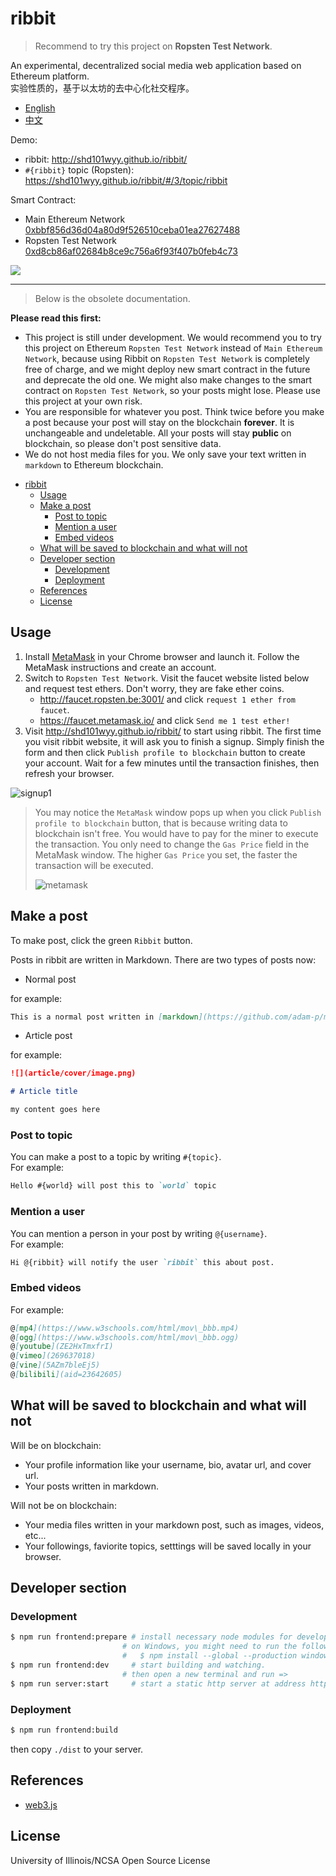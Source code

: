 # ribbit

> Recommend to try this project on **Ropsten Test Network**.

An experimental, decentralized social media web application based on Ethereum platform.  
实验性质的，基于以太坊的去中心化社交程序。

* [English](./README.md)
* [中文](./README_CN.md)

Demo: 

* ribbit: http://shd101wyy.github.io/ribbit/
* `#{ribbit}` topic (Ropsten): https://shd101wyy.github.io/ribbit/#/3/topic/ribbit

Smart Contract:

* Main Ethereum Network [0xbbf856d36d04a80d9f526510ceba01ea27627488](https://etherscan.io/tx/0x9bf16c6c96cf3c7b4a8d21aa5f93f79873aba4969e23c92a8d281c5a9a1afa32)
* Ropsten Test Network [0xd8cb86af02684b8ce9c756a6f93f407b0feb4c73](https://ropsten.etherscan.io/tx/0x46eaf39784fc3142b6bbd57385ccfa282300dc6d0cd086992dfc51c47a034896)

![](https://user-images.githubusercontent.com/1908863/39964114-7a7d8d20-5642-11e8-8d75-8a823240c36a.PNG)

---

> Below is the obsolete documentation.

**Please read this first:** 

* This project is still under development. We would recommend you to try this project on Ethereum `Ropsten Test Network` instead of `Main Ethereum Network`, because using Ribbit on `Ropsten Test Network` is completely free of charge, and we might deploy new smart contract in the future and deprecate the old one. We might also make changes to the smart contract on `Ropsten Test Network`, so your posts might lose. Please use this project at your own risk.  
* You are responsible for whatever you post. Think twice before you make a post because your post will stay on the blockchain **forever**. It is unchangeable and undeletable. All your posts will stay **public** on blockchain, so please don't post sensitive data.
* We do not host media files for you. We only save your text written in `markdown` to Ethereum blockchain.


<!-- @import "[TOC]" {cmd="toc" depthFrom=1 depthTo=6 orderedList=false} -->

<!-- code_chunk_output -->

* [ribbit](#ribbit)
	* [Usage](#usage)
	* [Make a post](#make-a-post)
		* [Post to topic](#post-to-topic)
		* [Mention a user](#mention-a-user)
		* [Embed videos](#embed-videos)
	* [What will be saved to blockchain and what will not](#what-will-be-saved-to-blockchain-and-what-will-not)
	* [Developer section](#developer-section)
		* [Development](#development)
		* [Deployment](#deployment)
	* [References](#references)
	* [License](#license)

<!-- /code_chunk_output -->

## Usage

1.  Install [MetaMask](https://metamask.io/) in your Chrome browser and launch it. Follow the MetaMask instructions and create an account.
2.  Switch to `Ropsten Test Network`. Visit the faucet website listed below and request test ethers. Don't worry, they are fake ether coins.
	* http://faucet.ropsten.be:3001/ and click `request 1 ether from faucet`.
	* https://faucet.metamask.io/ and click `Send me 1 test ether!`
3.  Visit http://shd101wyy.github.io/ribbit/ to start using ribbit. The first time you visit ribbit website, it will ask you to finish a signup. Simply finish the form and then click `Publish profile to blockchain` button to create your account. Wait for a few minutes until the transaction finishes, then refresh your browser.

![signup1](https://user-images.githubusercontent.com/1908863/40032214-ce4c5ac2-57b8-11e8-960c-490efb893258.PNG)


> You may notice the `MetaMask` window pops up when you click `Publish profile to blockchain` button, that is because writing data to blockchain isn't free. You would have to pay for the miner to execute the transaction. You only need to change the `Gas Price` field in the MetaMask window. The higher `Gas Price` you set, the faster the transaction will be executed.
>
> ![metamask](https://user-images.githubusercontent.com/1908863/40032235-e3bf72fe-57b8-11e8-894a-6bfea9e39c3b.PNG)



## Make a post

To make post, click the green `Ribbit` button.

Posts in ribbit are written in Markdown.
There are two types of posts now:

* Normal post

for example:

```markdown
This is a normal post written in [markdown](https://github.com/adam-p/markdown-here/wiki/Markdown-Cheatsheet).
```

* Article post

for example:

```markdown
![](article/cover/image.png)

# Article title

my content goes here
```

### Post to topic

You can make a post to a topic by writing `#{topic}`.  
For example:

```markdown
Hello #{world} will post this to `world` topic
```

### Mention a user

You can mention a person in your post by writing `@{username}`.  
For example:

```markdown
Hi @{ribbit} will notify the user `ribbit` this about post.
```

### Embed videos

For example: 

```markdown
@[mp4](https://www.w3schools.com/html/mov\_bbb.mp4)
@[ogg](https://www.w3schools.com/html/mov\_bbb.ogg)
@[youtube](ZE2HxTmxfrI)
@[vimeo](269637018)
@[vine](5AZm7bleEj5)
@[bilibili](aid=23642605)
```

## What will be saved to blockchain and what will not

Will be on blockchain:
* Your profile information like your username, bio, avatar url, and cover url.
* Your posts written in markdown.

Will not be on blockchain:
* Your media files written in your markdown post, such as images, videos, etc...
* Your followings, faviorite topics, setttings will be saved locally in your browser. 


## Developer section

### Development

```bash
$ npm run frontend:prepare # install necessary node modules for development
                         # on Windows, you might need to run the following in advance:
                         #   $ npm install --global --production windows-build-tools
$ npm run frontend:dev     # start building and watching.
                         # then open a new terminal and run =>
$ npm run server:start     # start a static http server at address http://127.0.0.1:12345.
```

### Deployment

```bash
$ npm run frontend:build
```

then copy `./dist` to your server.

## References

* [web3.js](https://web3js.readthedocs.io/en/1.0/)


## License 

University of Illinois/NCSA
Open Source License
